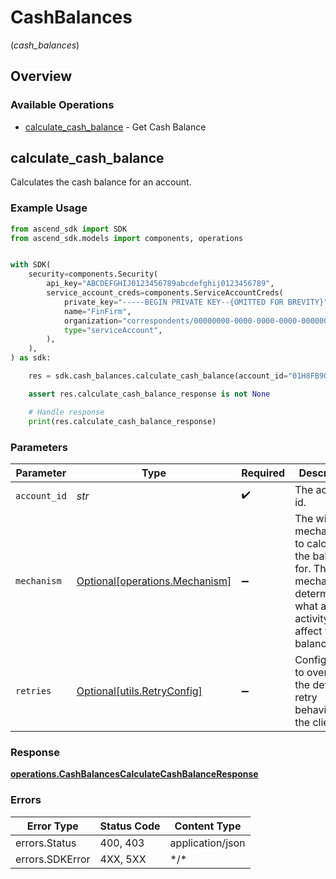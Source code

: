 # CashBalances
(*cash_balances*)

## Overview

### Available Operations

* [calculate_cash_balance](#calculate_cash_balance) - Get Cash Balance

## calculate_cash_balance

Calculates the cash balance for an account.

### Example Usage

<!-- UsageSnippet language="python" operationID="CashBalances_CalculateCashBalance" method="get" path="/transfers/v1/accounts/{account_id}:calculateCashBalance" -->
```python
from ascend_sdk import SDK
from ascend_sdk.models import components, operations


with SDK(
    security=components.Security(
        api_key="ABCDEFGHIJ0123456789abcdefghij0123456789",
        service_account_creds=components.ServiceAccountCreds(
            private_key="-----BEGIN PRIVATE KEY--{OMITTED FOR BREVITY}",
            name="FinFirm",
            organization="correspondents/00000000-0000-0000-0000-000000000000",
            type="serviceAccount",
        ),
    ),
) as sdk:

    res = sdk.cash_balances.calculate_cash_balance(account_id="01H8FB90ZRRFWXB4XC2JPJ1D4Y", mechanism=operations.Mechanism.ACH)

    assert res.calculate_cash_balance_response is not None

    # Handle response
    print(res.calculate_cash_balance_response)

```

### Parameters

| Parameter                                                                                                                    | Type                                                                                                                         | Required                                                                                                                     | Description                                                                                                                  | Example                                                                                                                      |
| ---------------------------------------------------------------------------------------------------------------------------- | ---------------------------------------------------------------------------------------------------------------------------- | ---------------------------------------------------------------------------------------------------------------------------- | ---------------------------------------------------------------------------------------------------------------------------- | ---------------------------------------------------------------------------------------------------------------------------- |
| `account_id`                                                                                                                 | *str*                                                                                                                        | :heavy_check_mark:                                                                                                           | The account id.                                                                                                              | 01H8FB90ZRRFWXB4XC2JPJ1D4Y                                                                                                   |
| `mechanism`                                                                                                                  | [Optional[operations.Mechanism]](../../models/operations/mechanism.md)                                                       | :heavy_minus_sign:                                                                                                           | The withdraw mechanism to calculate the balance for. The mechanism determines what account activity will affect the balance. | ACH                                                                                                                          |
| `retries`                                                                                                                    | [Optional[utils.RetryConfig]](../../models/utils/retryconfig.md)                                                             | :heavy_minus_sign:                                                                                                           | Configuration to override the default retry behavior of the client.                                                          |                                                                                                                              |

### Response

**[operations.CashBalancesCalculateCashBalanceResponse](../../models/operations/cashbalancescalculatecashbalanceresponse.md)**

### Errors

| Error Type       | Status Code      | Content Type     |
| ---------------- | ---------------- | ---------------- |
| errors.Status    | 400, 403         | application/json |
| errors.SDKError  | 4XX, 5XX         | \*/\*            |